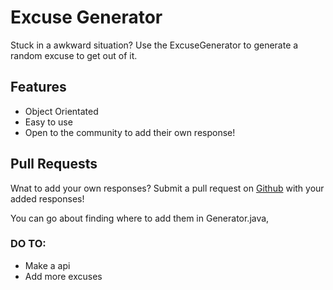 # Excuse Generator
 Stuck in a awkward situation? Use the ExcuseGenerator to generate a random excuse to get out of it.
 
## Features
<ul>
    <li>Object Orientated</li>
    <li>Easy to use</li>
    <li>Open to the community to add their own response!</li>
</ul>

## Pull Requests
Wnat to add your own responses? 
Submit a pull request on [Github](https://github.com/professional-tdi/ExcuseGenerator/pulls) with your added responses!

You can go about finding where to add them in Generator.java, 


### DO TO:
<ul>
    <li>Make a api</li>
    <li>Add more excuses</li>
</ul>